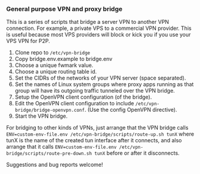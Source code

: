 ### General purpose VPN and proxy bridge

This is a series of scripts that bridge a server VPN to another VPN connection.
For example, a private VPS to a commercial VPN provider. This is useful because
most VPS providers will block or kick you if you use your VPS VPN for P2P.

1. Clone repo to `/etc/vpn-bridge`
2. Copy bridge.env.example to bridge.env
3. Choose a unique fwmark value.
4. Choose a unique routing table id.
5. Set the CIDRs of the networks of your VPN server (space separated).
6. Set the names of Linux system groups where proxy apps running as that group 
   will have its outgoing traffic tunneled over the VPN bridge.
7. Setup the OpenVPN client configuration (of the bridge).
8. Edit the OpenVPN client configuration to include `/etc/vpn-bridge/bridge-openvpn.conf`.
   (Use the config OpenVPN directive).
9. Start the VPN bridge.

For bridging to other kinds of VPNs, just arrange that the VPN bridge calls 
`ENV=custom-env-file.env /etc/vpn-bridge/scripts/route-up.sh tunX` where tunX is the name 
of the created tun interface after it connects, and also arrange that it calls
`ENV=custom-env-file.env /etc/vpn-bridge/scripts/route-pre-down.sh tunX` before or after
it disconnects.

Suggestions and bug reports welcome!

